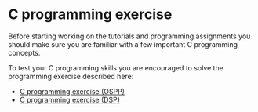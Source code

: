 # C programming exercise

Before starting working on the tutorials and programming assignments you should
make sure you are familiar with a few important C programming concepts.

To test your C programming skills you are encouraged to solve the programming
exercise described here:

- [C programming exercise (OSPP)][ospp]
- [C programming exercise (DSP)][dsp]

[ospp]: https://www.it.uu.se/education/course/homepage/ospp/vt22/module-0/c/excercise/
[dsp]: https://www.it.uu.se/education/course/homepage/dsp/vt22/modules/module-0/c/excercise/

